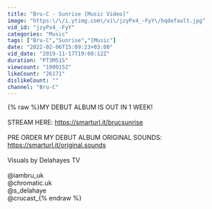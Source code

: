 ```yaml
---
title: "Bru-C - Sunrise [Music Video]"
image: "https:\/\/i.ytimg.com\/vi\/jzyPx4_-FyY\/hqdefault.jpg"
vid_id: "jzyPx4_-FyY"
categories: "Music"
tags: ["Bru-C","Sunrise","[Music"]
date: "2022-02-06T15:09:23+03:00"
vid_date: "2019-11-17T19:00:12Z"
duration: "PT3M51S"
viewcount: "1900152"
likeCount: "26171"
dislikeCount: ""
channel: "Bru-C"
---
```

{% raw %}MY DEBUT ALBUM IS OUT IN 1 WEEK!<br /><br />STREAM HERE: <a rel="nofollow" target="blank" href="https://smarturl.it/brucsunrise">https://smarturl.it/brucsunrise</a> <br /><br />PRE ORDER MY DEBUT ALBUM ORIGINAL SOUNDS: <a rel="nofollow" target="blank" href="https://smarturl.it/original.sounds">https://smarturl.it/original.sounds</a><br /><br />Visuals by Delahayes TV<br /><br />@iambru_uk<br />@chromatic.uk<br />@s_delahaye<br />@crucast_{% endraw %}
